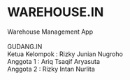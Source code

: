 # WAREHOUSE.IN
Warehouse Management App
<br/>
<br/>
GUDANG.IN<br/>
Ketua Kelompok : Rizky Junian Nugroho<br/>
Anggota 1 : Ariq Tsaqif Aryasuta<br/>
Anggota 2 : Rizky Intan Nurlita<br/>

